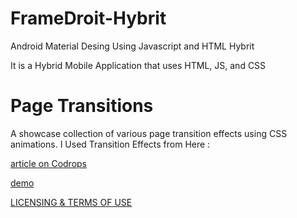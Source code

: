 # FrameDroit-Hybrit
Android Material Desing Using Javascript and HTML Hybrit

It is a Hybrid Mobile Application that uses HTML, JS, and CSS


Page Transitions
=========

A showcase collection of various page transition effects using CSS animations.
I Used Transition Effects from Here : 

[article on Codrops](http://tympanus.net/codrops/?p=15001)

[demo](http://tympanus.net/Development/PageTransitions/)

[LICENSING & TERMS OF USE](http://tympanus.net/codrops/licensing/)
